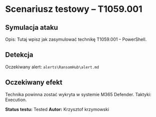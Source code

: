 # Scenariusz testowy – T1059.001

## Symulacja ataku

Opis: Tutaj wpisz jak zasymulować technikę T1059.001 – PowerShell.

## Detekcja

Oczekiwany alert: `alerts\RansomHub\alert.md`

## Oczekiwany efekt

Technika powinna zostać wykryta w systemie M365 Defender. Taktyki: Execution.

**Status testu:** Tested
**Autor:** Krzysztof krzymowski
